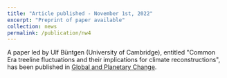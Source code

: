 ```yaml
---
title: "Article published - November 1st, 2022"
excerpt: "Preprint of paper available"
collection: news
permalink: /publication/nw4
---
```

A paper led by Ulf Büntgen (University of Cambridge), entitled "Common Era treeline fluctuations and their implications for climate reconstructions", has been published in [Global and Planetary Change](https://www.sciencedirect.com/science/article/pii/S0921818122002466).
